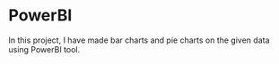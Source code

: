 # PowerBI
In this project, I have made bar charts and pie charts on
the given data using PowerBI tool.
